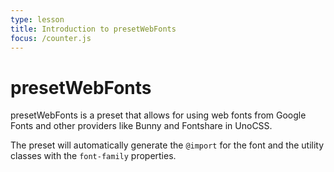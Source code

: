 ```yaml
---
type: lesson
title: Introduction to presetWebFonts
focus: /counter.js
---
```


# presetWebFonts

presetWebFonts is a preset that allows for using web fonts from Google Fonts and other providers like Bunny and Fontshare in UnoCSS.

The preset will automatically generate the `@import` for the font and the utility classes with the `font-family` properties.